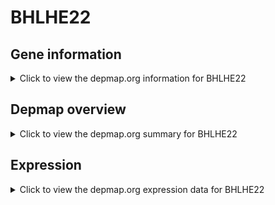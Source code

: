 <h1>BHLHE22</h1>

<h2>Gene information</h2>
<details>
  <summary>Click to view the depmap.org information for BHLHE22</summary>
  <p><a href="https://depmap.org/portal/gene/BHLHE22?tab=about" target="_BLANK">Open page in a new tab...</a></p>
  <iframe src="https://depmap.org/portal/gene/BHLHE22?tab=about" style="border:none;width:100%;height:800px"></iframe>
</details>

<h2>Depmap overview</h2>
<details>
  <summary>Click to view the depmap.org summary for BHLHE22</summary>
  <p><a href="https://depmap.org/portal/gene/BHLHE22?tab=overview" target="_BLANK">Open page in a new tab...</a></p>
  <iframe src="https://depmap.org/portal/gene/BHLHE22?tab=overview" style="border:none;width:100%;height:800px"></iframe>
</details>

<h2>Expression</h2>
<details>
  <summary>Click to view the depmap.org expression data for BHLHE22</summary>
  <p><a href="https://depmap.org/portal/gene/BHLHE22?tab=characterization" target="_BLANK">Open page in a new tab...</a></p>
  <iframe src="https://depmap.org/portal/gene/BHLHE22?tab=characterization" style="border:none;width:100%;height:800px"></iframe>
</details>


<!--
<h2>Reactome Pathway diagram</h2>
<details>
  <summary>Click to view the Reactome pathway for BHLHE22</summary>
  <p><a href="PURL" target="_BLANK">Open page in a new tab...</a></p>
  PNAME
</details>
-->


